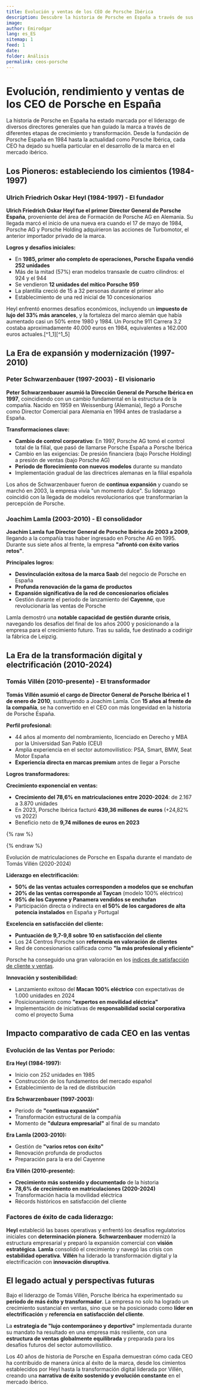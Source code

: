 ```yaml
---
title: Evolución y ventas de los CEO de Porsche Ibérica
description: Descubre la historia de Porsche en España a través de sus CEO. Analizamos 40 años de evolución, ventas y liderazgo, desde su fundación hasta la actual era eléctrica.
image: 
author: Emirodgar
lang: es_ES
sitemap: 1
feed: 1
date: 
folder: Análisis
permalink: ceos-porsche
---
```


# Evolución, rendimiento y ventas de los CEO de Porsche en España

La historia de Porsche en España ha estado marcada por el liderazgo de diversos directores generales que han guiado la marca a través de diferentes etapas de crecimiento y transformación. Desde la fundación de Porsche España en 1984 hasta la actualidad como Porsche Ibérica, cada CEO ha dejado su huella particular en el desarrollo de la marca en el mercado ibérico.

## **Los Pioneros: estableciendo los cimientos (1984-1997)**

### **Ulrich Friedrich Oskar Heyl (1984-1997) - El fundador**

**Ulrich Friedrich Oskar Heyl fue el primer Director General de Porsche España**, proveniente del área de Formación de Porsche AG en Alemania. Su llegada marcó el inicio de una nueva era cuando el 17 de mayo de 1984, Porsche AG y Porsche Holding adquirieron las acciones de Turbomotor, el anterior importador privado de la marca.

**Logros y desafíos iniciales:**

- En **1985, primer año completo de operaciones, Porsche España vendió 252 unidades**
- Más de la mitad (57%) eran modelos transaxle de cuatro cilindros: el 924 y el 944
- Se vendieron **12 unidades del mítico Porsche 959**
- La plantilla creció de 15 a 32 personas durante el primer año
- Establecimiento de una red inicial de 10 concesionarios

Heyl enfrentó enormes desafíos económicos, incluyendo un **impuesto de lujo del 33% más aranceles**, y la fortaleza del marco alemán que había aumentado casi un 50% entre 1980 y 1984. Un Porsche 911 Carrera 3.2 costaba aproximadamente 40.000 euros en 1984, equivalentes a 162.000 euros actuales.[^1_1][^1_5]

## **La Era de expansión y modernización (1997-2010)**

### **Peter Schwarzenbauer (1997-2003) - El visionario**

**Peter Schwarzenbauer asumió la Dirección General de Porsche Ibérica en 1997**, coincidiendo con un cambio fundamental en la estructura de la compañía. Nacido en 1959 en Weissenburg (Alemania), llegó a Porsche como Director Comercial para Alemania en 1994 antes de trasladarse a España.

**Transformaciones clave:**

- **Cambio de control corporativo**: En 1997, Porsche AG tomó el control total de la filial, que pasó de llamarse Porsche España a Porsche Ibérica
- Cambio en las exigencias: De presión financiera (bajo Porsche Holding) a presión de ventas (bajo Porsche AG)
- **Periodo de florecimiento con nuevos modelos** durante su mandato
- Implementación gradual de las directrices alemanas en la filial española

Los años de Schwarzenbauer fueron de **continua expansión** y cuando se marchó en 2003, la empresa vivía "un momento dulce". Su liderazgo coincidió con la llegada de modelos revolucionarios que transformarían la percepción de Porsche.

### **Joachim Lamla (2003-2010) - El consolidador**

**Joachim Lamla fue Director General de Porsche Ibérica de 2003 a 2009**, llegando a la compañía tras haber ingresado en Porsche AG en 1995. Durante sus siete años al frente, la empresa **"afrontó con éxito varios retos"**.

**Principales logros:**

- **Desvinculación exitosa de la marca Saab** del negocio de Porsche en España
- **Profunda renovación de la gama de productos**
- **Expansión significativa de la red de concesionarios oficiales**
- Gestión durante el periodo de lanzamiento del **Cayenne**, que revolucionaría las ventas de Porsche

Lamla demostró una **notable capacidad de gestión durante crisis**, navegando los desafíos del final de los años 2000 y posicionando a la empresa para el crecimiento futuro. Tras su salida, fue destinado a codirigir la fábrica de Leipzig.

## **La Era de la transformación digital y electrificación (2010-2024)**

### **Tomás Villén (2010-presente) - El transformador**

**Tomás Villén asumió el cargo de Director General de Porsche Ibérica el 1 de enero de 2010**, sustituyendo a Joachim Lamla. Con **15 años al frente de la compañía**, se ha convertido en el CEO con más longevidad en la historia de Porsche España.

**Perfil profesional:**

- 44 años al momento del nombramiento, licenciado en Derecho y MBA por la Universidad San Pablo (CEU)
- Amplia experiencia en el sector automovilístico: PSA, Smart, BMW, Seat Motor España
- **Experiencia directa en marcas premium** antes de llegar a Porsche

**Logros transformadores:**

**Crecimiento exponencial en ventas:**

- **Crecimiento del 78,6% en matriculaciones entre 2020-2024**: de 2.167 a 3.870 unidades
- En 2023, Porsche Ibérica facturó **439,36 millones de euros** (+24,82% vs 2022)
- Beneficio neto de **9,74 millones de euros en 2023**



{% raw %}

<canvas id="porscheChart" width="400" height="200"></canvas>

<script>
const config = {
    type: 'line',
    data: {
        labels: ['2020', '2021', '2022', '2023', '2024'],
        datasets: [{
            label: 'Matriculaciones Porsche España',
            data: [2167, 2423, 2782, 3275, 3870],
            borderColor: 'rgb(212, 175, 55)', // Color dorado de Porsche
            backgroundColor: 'rgba(212, 175, 55, 0.1)',
            borderWidth: 3,
            fill: true,
            tension: 0.2,
            pointBackgroundColor: 'rgb(212, 175, 55)',
            pointBorderColor: '#fff',
            pointBorderWidth: 2,
            pointRadius: 6
        }]
    },
    options: {
        responsive: true,
        plugins: {
            title: {
                display: true,
                text: 'Evolución de Matriculaciones de Porsche en España (2020-2024)',
                font: { size: 16, family: 'Arial, sans-serif' },
                color: '#333'
            }
        },
        scales: {
            y: {
                beginAtZero: false,
                min: 2000,
                title: { display: true, text: 'Número de Matriculaciones' },
                ticks: {
                    callback: function(value) {
                        return value.toLocaleString('es-ES');
                    }
                }
            },
            x: {
                title: { display: true, text: 'Año' }
            }
        }
    }
};

const ctx = document.getElementById('porscheChart').getContext('2d');
const porscheChart = new Chart(ctx, config);
</script>

{% endraw %}

Evolución de matriculaciones de Porsche en España durante el mandato de Tomás Villén (2020-2024)

**Liderazgo en electrificación:**

- **50% de las ventas actuales corresponden a modelos que se enchufan**
- **20% de las ventas corresponde al Taycan** (modelo 100% eléctrico)
- **95% de los Cayenne y Panamera vendidos se enchufan**
- Participación directa o indirecta en **el 50% de los cargadores de alta potencia instalados** en España y Portugal

**Excelencia en satisfacción del cliente:**

- **Puntuación de 9,7-9,8 sobre 10 en satisfacción del cliente**
- Los 24 Centros Porsche son **referencia en valoración de clientes**
- Red de concesionarios calificada como **"la más profesional y eficiente"**

Porsche ha conseguido una gran valoración en los [índices de satisfacción de cliente y ventas](https://mejorimposible.es/satisfaccion-porsche). 

**Innovación y sostenibilidad:**

- Lanzamiento exitoso del **Macan 100% eléctrico** con expectativas de 1.000 unidades en 2024
- Posicionamiento como **"expertos en movilidad eléctrica"**
- Implementación de iniciativas de **responsabilidad social corporativa** como el proyecto Suma


## **Impacto comparativo de cada CEO en las ventas**

### **Evolución de las Ventas por Periodo:**

**Era Heyl (1984-1997):**

- Inicio con 252 unidades en 1985
- Construcción de los fundamentos del mercado español
- Establecimiento de la red de distribución

**Era Schwarzenbauer (1997-2003):**

- Periodo de **"continua expansión"**
- Transformación estructural de la compañía
- Momento de **"dulzura empresarial"** al final de su mandato

**Era Lamla (2003-2010):**

- Gestión de **"varios retos con éxito"**
- Renovación profunda de productos
- Preparación para la era del Cayenne

**Era Villén (2010-presente):**

- **Crecimiento más sostenido y documentado** de la historia
- **78,6% de crecimiento en matriculaciones (2020-2024)**
- Transformación hacia la movilidad eléctrica
- Récords históricos en satisfacción del cliente


### **Factores de éxito de cada liderazgo:**

**Heyl** estableció las bases operativas y enfrentó los desafíos regulatorios iniciales con **determinación pionera**. **Schwarzenbauer** modernizó la estructura empresarial y preparó la expansión comercial con **visión estratégica**. **Lamla** consolidó el crecimiento y navegó las crisis con **estabilidad operativa**. **Villén** ha liderado la transformación digital y la electrificación con **innovación disruptiva**.

## **El legado actual y perspectivas futuras**

Bajo el liderazgo de Tomás Villén, Porsche Ibérica ha experimentado su **periodo de más éxito y transformador**. La empresa no solo ha logrado un crecimiento sustancial en ventas, sino que se ha posicionado como **líder en electrificación** y **referencia en satisfacción del cliente**.

La **estrategia de "lujo contemporáneo y deportivo"** implementada durante su mandato ha resultado en una empresa más resiliente, con una **estructura de ventas globalmente equilibrada** y preparada para los desafíos futuros del sector automovilístico.

Los 40 años de historia de Porsche en España demuestran cómo cada CEO ha contribuido de manera única al éxito de la marca, desde los cimientos establecidos por Heyl hasta la transformación digital liderada por Villén, creando una **narrativa de éxito sostenido y evolución constante** en el mercado ibérico.
